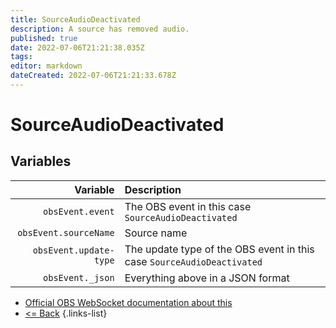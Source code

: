 ```yaml
---
title: SourceAudioDeactivated
description: A source has removed audio.
published: true
date: 2022-07-06T21:21:38.035Z
tags: 
editor: markdown
dateCreated: 2022-07-06T21:21:33.678Z
---
```


# SourceAudioDeactivated

## Variables

| Variable | Description |
|---------:|:------------|
| `obsEvent.event` | The OBS event in this case `SourceAudioDeactivated`
| `obsEvent.sourceName` | Source name
| `obsEvent.update-type` | The update type of the OBS event in this case `SourceAudioDeactivated`
| `obsEvent._json` | Everything above in a JSON format

* [Official OBS WebSocket documentation about this](https://github.com/obsproject/obs-websocket/blob/4.x-current/docs/generated/protocol.md#sourceaudiodeactivated)
* [<= Back](/en/Integrations/OBS/Events)
{.links-list}